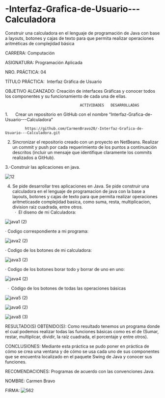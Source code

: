# -Interfaz-Grafica-de-Usuario---Calculadora
Construir una calculadora en el lenguaje de programación de Java con base a layouts, botones y cajas de texto para que permita realizar operaciones aritméticas de complejidad básica

CARRERA: Computación 

 ASIGNATURA: Programación Aplicada

NRO. PRÁCTICA:  04 

 TÍTULO PRÁCTICA:  Interfaz Gráfica   de Usuario

OBJETIVO ALCANZADO: Creación de interfaces Gráficas y conocer todos los   componentes y su funcionamiento de cada una de ellas.

                                      ACTIVIDADES   DESARROLLADAS

1.      Crear un repositorio en GitHub con el nombre “Interfaz-Grafica-de-Usuario---Calculadora”   
              
             https://github.com/CarmenBravo20/-Interfaz-Grafica-de-Usuario---Calculadora.git

2. Sincronizar el repositorio creado con un proyecto en   NetBeans. Realizar un commit y push por cada requerimiento de los puntos a   continuación descritos (incluir un mensaje que identifique claramente los   commits realizados a GitHub).   

3.-Construir las aplicaciones en java.

![12](https://user-images.githubusercontent.com/49033767/57348864-75736d80-711d-11e9-86bf-5ed8cc04e224.jpg)


4. Se pide desarrollar tres aplicaciones en Java.   Se pide construir una calculadora en el   lenguaje de programacion de java con la base a layouts, botones y cajas de   texto para que permita realizar operaciones aritmeticasde complejidad basica,   como suma, resta, multiplicacion, division raiz cuadrada, entre otros.
      
      ·   El diseno de mi Calculadora:  

![java1 (2)](https://user-images.githubusercontent.com/49033767/57347923-c5503580-7119-11e9-87b1-c233b269da67.jpg)

 ·  Codigo correspondiente a mi programa:      

![java2 (2)](https://user-images.githubusercontent.com/49033767/57347930-cc774380-7119-11e9-8e1d-bf835401d9ea.jpg)

 ·   Codigo de los botones de mi calculadora:    

![java3 (2)](https://user-images.githubusercontent.com/49033767/57347937-d600ab80-7119-11e9-9261-44319718f4d9.jpg)

 ·  Codigo de los botones borar todo y borrar de uno en uno:   

![java4 (2)](https://user-images.githubusercontent.com/49033767/57347947-dd27b980-7119-11e9-85f4-a777000ca3fd.jpg)

  
 ·   Código de los botones de todas las operaciones básicas

![java5 (2)](https://user-images.githubusercontent.com/49033767/57347954-e6188b00-7119-11e9-9c48-e8dcfeca1d05.jpg)

![java6 (2)](https://user-images.githubusercontent.com/49033767/57348013-224beb80-711a-11e9-9bee-118b9233c56f.jpg)

![java8 (3)](https://user-images.githubusercontent.com/49033767/57348049-3f80ba00-711a-11e9-9965-2e719914a796.jpg)

RESULTADO(S) OBTENIDO(S):   Como resultado tenemos un programa donde el cual podemos   realizar todas las funciones básicas como es el de (Sumar, restar,   multiplicar, dividir, la raíz cuadrada, el porcentaje y entre otros).

CONCLUSIONES:   Mediante esta práctica se pudo poner en práctica de cómo se   crea una ventana y de cómo se usa cada uno de sus componentes que se   encuentra localizado en el paquete Swing de Java y conocer sus funciones.  

 RECOMENDACIONES:   Programas de acuerdo con las convenciones Java.

NOMBRE: Carmen Bravo

FIRMA:
![562](https://user-images.githubusercontent.com/49033767/57348087-5fb07900-711a-11e9-9f8a-4589a82845ab.jpg)


